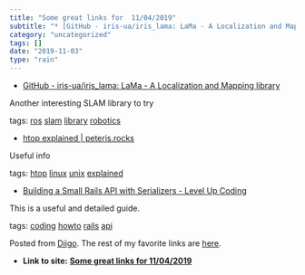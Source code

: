 ```yaml
---
title: "Some great links for  11/04/2019"
subtitle: "* [GitHub - iris-ua/iris_lama: LaMa - A Localization and Mapping library](<https://github.com/iris-u..."
category: "uncategorized"
tags: []
date: "2019-11-03"
type: "rain"
---
```

* [GitHub - iris-ua/iris_lama: LaMa - A Localization and Mapping library](<https://github.com/iris-ua/iris_lama>)

Another interesting SLAM library to try

tags: [ros](<https://www.diigo.com/user/pitosalas/ros>)
[slam](<https://www.diigo.com/user/pitosalas/slam>)
[library](<https://www.diigo.com/user/pitosalas/library>)
[robotics](<https://www.diigo.com/user/pitosalas/robotics>)

  * [htop explained | peteris.rocks](<https://peteris.rocks/blog/htop/>)

Useful info

tags: [htop](<https://www.diigo.com/user/pitosalas/htop>)
[linux](<https://www.diigo.com/user/pitosalas/linux>)
[unix](<https://www.diigo.com/user/pitosalas/unix>)
[explained](<https://www.diigo.com/user/pitosalas/explained>)

  * [Building a Small Rails API with Serializers - Level Up Coding](<https://levelup.gitconnected.com/building-a-small-rails-api-with-serializers-32e3e69a078>)

This is a useful and detailed guide.

tags: [coding](<https://www.diigo.com/user/pitosalas/coding>)
[howto](<https://www.diigo.com/user/pitosalas/howto>)
[rails](<https://www.diigo.com/user/pitosalas/rails>)
[api](<https://www.diigo.com/user/pitosalas/api>)

Posted from [Diigo](<https://www.diigo.com>). The rest of my favorite links
are [here](<https://www.diigo.com/user/pitosalas>).


* **Link to site:** **[Some great links for  11/04/2019](None)**